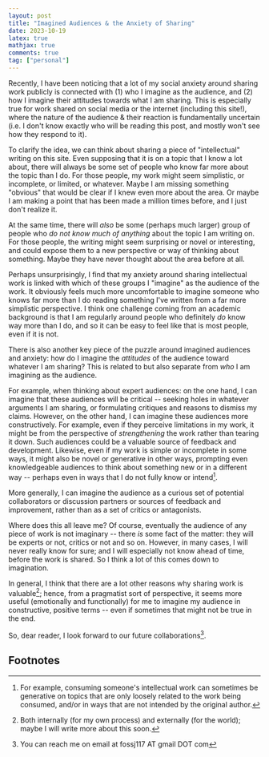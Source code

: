 ```yaml
---
layout: post
title: "Imagined Audiences & the Anxiety of Sharing"
date: 2023-10-19
latex: true
mathjax: true
comments: true
tag: ["personal"]
---
```


Recently, I have been noticing that a lot of my social anxiety around sharing work publicly is connected with (1) who I imagine as the audience, and (2) how I imagine their attitudes towards what I am sharing. This is especially true for work shared on social media or the internet (including this site!), where the nature of the audience & their reaction is fundamentally uncertain (i.e. I don't know exactly who will be reading this post, and mostly won't see how they respond to it).

To clarify the idea, we can think about sharing a piece of "intellectual" writing on this site. Even supposing that it is on a topic that I know a lot about, there will always be some set of people who know far more about the topic than I do. For those people, my work might seem simplistic, or incomplete, or limited, or whatever. Maybe I am missing something "obvious" that would be clear if I knew even more about the area. Or maybe I am making a point that has been made a million times before, and I just don't realize it.

At the same time, there will _also_ be some (perhaps much larger) group of people who _do not know much of anything_ about the topic I am writing on. For those people, the writing might seem surprising or novel or interesting, and could expose them to a new perspective or way of thinking about something. Maybe they have never thought about the area before at all.

Perhaps unsurprisingly, I find that my anxiety around sharing intellectual work is linked with which of these groups I "imagine" as the audience of the work. It obviously feels much more uncomfortable to imagine someone who knows far more than I do reading something I've written from a far more simplistic perspective. I think one challenge coming from an academic background is that I am regularly around people who definitely _do_ know way more than I do, and so it can be easy to feel like that is most people, even if it is not.

There is also another key piece of the puzzle around imagined audiences and anxiety: how do I imagine the _attitudes_ of the audience toward whatever I am sharing? This is related to but also separate from _who_ I am imagining as the audience.

For example, when thinking about expert audiences: on the one hand, I can imagine that these audiences will be critical -- seeking holes in whatever arguments I am sharing, or formulating critiques and reasons to dismiss my claims. However, on the other hand, I can imagine these audiences more constructively. For example, even if they perceive limitations in my work, it might be from the perspective of _strengthening_ the work rather than tearing it down. Such audiences could be a valuable source of feedback and development. Likewise, even if my work is simple or incomplete in some ways, it might also be novel or generative in other ways, prompting even knowledgeable audiences to think about something new or in a different way -- perhaps even in ways that I do not fully know or intend[^1].

More generally, I can imagine the audience as a curious set of potential collaborators or discussion partners or sources of feedback and improvement, rather than as a set of critics or antagonists.

Where does this all leave me? Of course, eventually the audience of any piece of work is not imaginary -- there _is_ some fact of the matter: they will be experts or not, critics or not and so on. However, in many cases, I will never really know for sure; and I will especially not know ahead of time, before the work is shared. So I think a lot of this comes down to imagination.

In general, I think that there are a lot other reasons why sharing work is valuable[^2]; hence, from a pragmatist sort of perspective, it seems more useful (emotionally and functionally) for me to imagine my audience in constructive, positive terms -- even if sometimes that might not be true in the end.

So, dear reader, I look forward to our future collaborations[^3].

## Footnotes

[^1]: For example, consuming someone's intellectual work can sometimes be generative on topics that are only loosely related to the work being consumed, and/or in ways that are not intended by the original author.
[^2]: Both internally (for my own process) and externally (for the world); maybe I will write more about this soon.
[^3]: You can reach me on email at fossj117 AT gmail DOT com
